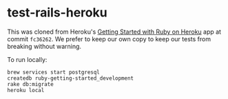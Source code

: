 # test-rails-heroku

This was cloned from Heroku's [Getting Started with Ruby on Heroku](https://github.com/heroku/ruby-getting-started) app at commit `fc36262`. We prefer to keep our own copy to keep our tests from breaking without warning.

To run locally:

```
brew services start postgresql
createdb ruby-getting-started_development
rake db:migrate
heroku local
```

